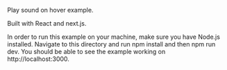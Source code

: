 Play sound on hover example. 

Built with React and next.js. 

In order to run this example on your machine, make sure you have Node.js installed. Navigate to this directory and run npm install and then npm run dev. You should be able to see the example working on http://localhost:3000. 
